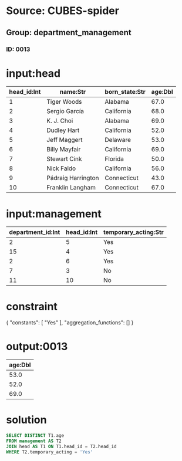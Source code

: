 # Source: CUBES-spider
## Group: department_management
### ID: 0013

# input:head

| head_id:Int | name:Str | born_state:Str | age:Dbl |
|---|---|---|---|
| 1 | Tiger Woods | Alabama | 67.0 |
| 2 | Sergio García | California | 68.0 |
| 3 | K. J. Choi | Alabama | 69.0 |
| 4 | Dudley Hart | California | 52.0 |
| 5 | Jeff Maggert | Delaware | 53.0 |
| 6 | Billy Mayfair | California | 69.0 |
| 7 | Stewart Cink | Florida | 50.0 |
| 8 | Nick Faldo | California | 56.0 |
| 9 | Pádraig Harrington | Connecticut | 43.0 |
| 10 | Franklin Langham | Connecticut | 67.0 |

# input:management

| department_id:Int | head_id:Int | temporary_acting:Str |
|---|---|---|
| 2 | 5 | Yes |
| 15 | 4 | Yes |
| 2 | 6 | Yes |
| 7 | 3 | No |
| 11 | 10 | No |

# constraint

{
  "constants": [
    "Yes"
  ],
  "aggregation_functions": []
}

# output:0013

| age:Dbl |
|---|
| 53.0 |
| 52.0 |
| 69.0 |

# solution

```sql
SELECT DISTINCT T1.age
FROM management AS T2
JOIN head AS T1 ON T1.head_id = T2.head_id
WHERE T2.temporary_acting = 'Yes'
```
